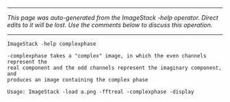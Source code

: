 
---

_This page was auto-generated from the ImageStack -help operator. Direct edits to it will be lost. Use the comments below to discuss this operation._

---

```
ImageStack -help complexphase

-complexphase takes a "complex" image, in which the even channels represent the
real component and the odd channels represent the imaginary component, and
produces an image containing the complex phase

Usage: ImageStack -load a.png -fftreal -complexphase -display
```